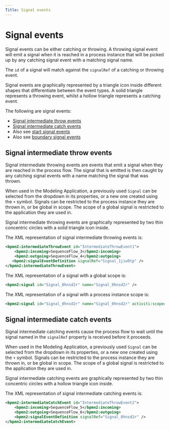 ```yaml
---
Title: Signal events
---
```


# Signal events
Signal events can be either catching or throwing. A throwing signal event will emit a signal when it is reached in a process instance that will be picked up by any catching signal event with a matching signal name.  

The `id` of a signal will match against the `signalRef` of a catching or throwing event. 

Signal events are graphically represented by a triangle icon inside different shapes that differentiate between the event types. A solid triangle represents a throwing event, whilst a hollow triangle represents a catching event.

The following are signal events:

* [Signal intermediate throw events](#signal-intermediate-throw-events)
* [Signal intermediate catch events](#signal-intermediate-catch-events)
* Also see [start signal events](../processes-bpmn/bpmn-start.md#start-signal-events)
* Also see [boundary signal events](../processes-bpmn/bpmn-boundary.md#boundary-signal-events)

## Signal intermediate throw events
Signal intermediate throwing events are events that emit a signal when they are reached in the process flow. The signal that is emitted is then caught by any catching signal events with a name matching the signal that was thrown. 

When used in the Modeling Application, a previously used `Signal` can be selected from the dropdown in its properties, or a new one created using the `+` symbol. Signals can be restricted to the process instance they are thrown in, or be global in scope. The scope of a global signal is restricted to the application they are used in. 

Signal intermediate throwing events are graphically represented by two thin concentric circles with a solid triangle icon inside.

The XML representation of signal intermediate throwing events is: 

```xml
<bpmn2:intermediateThrowEvent id="IntermediateThrowEvent1">
	<bpmn2:incoming>SequenceFlow_3</bpmn2:incoming>
	<bpmn2:outgoing>SequenceFlow_4</bpmn2:outgoing>
   <bpmn2:signalEventDefinition signalRef="Signal_1jiw9tp" />
</bpmn2:intermediateThrowEvent>
```

The XML representation of a signal with a global scope is:

```xml
<bpmn2:signal id="Signal_0hnsd2r" name="Signal_0hnsd2r" />
```

The XML representation of a signal with a process instance scope is:

```xml
<bpmn2:signal id="Signal_0hnsd2r" name="Signal_0hnsd2r" activiti:scope="processInstance" />
```

## Signal intermediate catch events
Signal intermediate catching events cause the process flow to wait until the signal named in the `signalRef` property is received before it proceeds. 

When used in the Modeling Application, a previously used `Signal` can be selected from the dropdown in its properties, or a new one created using the `+` symbol. Signals can be restricted to the process instance they are thrown in, or be global in scope. The scope of a global signal is restricted to the application they are used in. 

Signal intermediate catching events are graphically represented by two thin concentric circles with a hollow triangle icon inside. 

The XML representation of signal intermediate catching events is:
	
```xml
<bpmn2:intermediateCatchEvent id="IntermediateThrowEvent2">
	<bpmn2:incoming>SequenceFlow_5</bpmn2:incoming>
	<bpmn2:outgoing>SequenceFlow_6</bpmn2:outgoing>
    <bpmn2:signalEventDefinition signalRef="Signal_0hnsd2r" />
</bpmn2:intermediateCatchEvent>
```